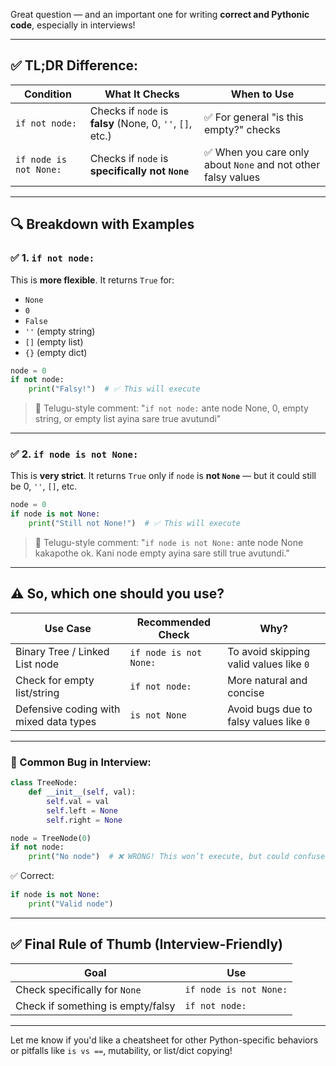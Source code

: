 Great question — and an important one for writing **correct and Pythonic code**, especially in interviews!

---

## ✅ TL;DR Difference:

| Condition              | What It Checks                                            | When to Use                                                  |
| ---------------------- | --------------------------------------------------------- | ------------------------------------------------------------ |
| `if not node:`         | Checks if `node` is **falsy** (None, 0, `''`, `[]`, etc.) | ✅ For general "is this empty?" checks                        |
| `if node is not None:` | Checks if `node` is **specifically not `None`**           | ✅ When you care only about `None` and not other falsy values |

---

## 🔍 Breakdown with Examples

### ✅ 1. `if not node:`

This is **more flexible**. It returns `True` for:

* `None`
* `0`
* `False`
* `''` (empty string)
* `[]` (empty list)
* `{}` (empty dict)

```python
node = 0
if not node:
    print("Falsy!")  # ✅ This will execute
```

> 🧠 Telugu-style comment:
> "`if not node:` ante node None, 0, empty string, or empty list ayina sare true avutundi"

---

### ✅ 2. `if node is not None:`

This is **very strict**. It returns `True` only if `node` is **not `None`** — but it could still be 0, `''`, `[]`, etc.

```python
node = 0
if node is not None:
    print("Still not None!")  # ✅ This will execute
```

> 🧠 Telugu-style comment:
> "`if node is not None:` ante node None kakapothe ok. Kani node empty ayina sare still true avutundi."

---

## ⚠️ So, which one should you use?

| Use Case                               | Recommended Check      | Why?                                    |
| -------------------------------------- | ---------------------- | --------------------------------------- |
| Binary Tree / Linked List node         | `if node is not None:` | To avoid skipping valid values like `0` |
| Check for empty list/string            | `if not node:`         | More natural and concise                |
| Defensive coding with mixed data types | `is not None`          | Avoid bugs due to falsy values like `0` |

---

### 🧪 Common Bug in Interview:

```python
class TreeNode:
    def __init__(self, val):
        self.val = val
        self.left = None
        self.right = None

node = TreeNode(0)
if not node:
    print("No node")  # ❌ WRONG! This won’t execute, but could confuse others
```

✅ Correct:

```python
if node is not None:
    print("Valid node")
```

---

## ✅ Final Rule of Thumb (Interview-Friendly)

| Goal                              | Use                    |
| --------------------------------- | ---------------------- |
| Check specifically for `None`     | `if node is not None:` |
| Check if something is empty/falsy | `if not node:`         |

---

Let me know if you'd like a cheatsheet for other Python-specific behaviors or pitfalls like `is vs ==`, mutability, or list/dict copying!
